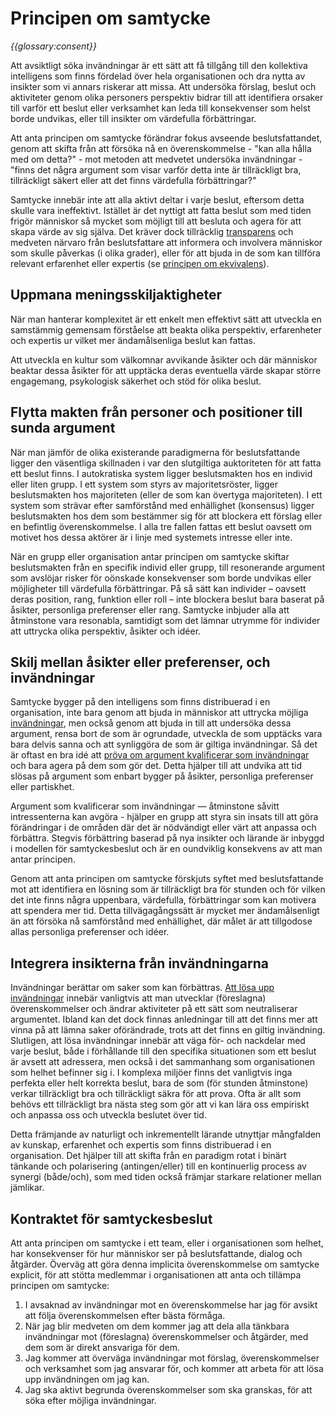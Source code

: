# Principen om samtycke

_{{glossary:consent}}_

Att avsiktligt söka invändningar är ett sätt att få tillgång till den kollektiva intelligens som finns fördelad över hela organisationen och dra nytta av insikter som vi annars riskerar att missa. Att undersöka förslag, beslut och aktiviteter genom olika personers perspektiv bidrar till att identifiera orsaker till varför ett beslut eller verksamhet kan leda till konsekvenser som helst borde undvikas, eller till insikter om värdefulla förbättringar.

Att anta principen om samtycke förändrar fokus avseende beslutsfattandet, genom att skifta från att försöka nå en överenskommelse - "kan alla hålla med om detta?" - mot metoden att medvetet undersöka invändningar - "finns det några argument som visar varför detta inte är tillräckligt bra, tillräckligt säkert eller att det finns värdefulla förbättringar?"

Samtycke innebär inte att alla aktivt deltar i varje beslut, eftersom detta skulle vara ineffektivt. Istället är det nyttigt att fatta beslut som med tiden frigör människor så mycket som möjligt till att besluta och agera för att skapa värde av sig själva. Det kräver dock tillräcklig [transparens](section:principle-transparency) och medveten närvaro från beslutsfattare att informera och involvera människor som skulle påverkas (i olika grader), eller för att bjuda in de som kan tillföra relevant erfarenhet eller expertis (se [principen om ekvivalens](section:principle-equivalence)).

## Uppmana meningsskiljaktigheter

När man hanterar komplexitet är ett enkelt men effektivt sätt att utveckla en samstämmig gemensam förståelse att beakta olika perspektiv, erfarenheter och expertis ur vilket mer ändamålsenliga beslut kan fattas.

Att utveckla en kultur som välkomnar avvikande åsikter och där människor beaktar dessa åsikter för att upptäcka deras eventuella värde skapar större engagemang, psykologisk säkerhet och stöd för olika beslut.

## Flytta makten från personer och positioner till sunda argument

När man jämför de olika existerande paradigmerna för beslutsfattande ligger den väsentliga skillnaden i var den slutgiltiga auktoriteten för att fatta ett beslut finns. I autokratiska system ligger beslutsmakten hos en individ eller liten grupp. I ett system som styrs av majoritetsröster, ligger beslutsmakten hos majoriteten (eller de som kan övertyga majoriteten). I ett system som strävar efter samförstånd med enhällighet (konsensus) ligger beslutsmakten hos dem som bestämmer sig för att blockera ett förslag eller en befintlig överenskommelse. I alla tre fallen fattas ett beslut oavsett om motivet hos dessa aktörer är i linje med systemets intresse eller inte.

När en grupp eller organisation antar principen om samtycke skiftar beslutsmakten från en specifik individ eller grupp, till resonerande argument som avslöjar risker för oönskade konsekvenser som borde undvikas eller möjligheter till värdefulla förbättringar. På så sätt kan individer – oavsett deras position, rang, funktion eller roll – inte blockera beslut bara baserat på åsikter, personliga preferenser eller rang. Samtycke inbjuder alla att åtminstone vara resonabla, samtidigt som det lämnar utrymme för individer att uttrycka olika perspektiv, åsikter och idéer.

## Skilj mellan åsikter eller preferenser, och invändningar

Samtycke bygger på den intelligens som finns distribuerad i en organisation, inte bara genom att bjuda in människor att uttrycka möjliga [invändningar](section:objection), men också genom att bjuda in till att undersöka dessa argument, rensa bort de som är ogrundade, utveckla de som upptäcks vara bara delvis sanna och att synliggöra de som är giltiga invändningar. Så det är oftast en bra idé att [pröva om argument kvalificerar som invändningar](section:test-arguments-qualify-as-objections) och bara agera på dem som gör det. Detta hjälper till att undvika att tid slösas på argument som enbart bygger på åsikter, personliga preferenser eller partiskhet.

Argument som kvalificerar som invändningar — åtminstone såvitt intressenterna kan avgöra - hjälper en grupp att styra sin insats till att göra förändringar i de områden där det är nödvändigt eller värt att anpassa och förbättra. Stegvis förbättring baserad på nya insikter och lärande är inbyggd i modellen för samtyckesbeslut och är en oundviklig konsekvens av att man antar principen.

Genom att anta principen om samtycke förskjuts syftet med beslutsfattande mot att identifiera en lösning som är tillräckligt bra för stunden och för vilken det inte finns några uppenbara, värdefulla, förbättringar som kan motivera att spendera mer tid. Detta tillvägagångssätt är mycket mer ändamålsenligt än att försöka nå samförstånd med enhällighet, där målet är att tillgodose allas personliga preferenser och idéer.

## Integrera insikterna från invändningarna

Invändningar berättar om saker som kan förbättras. [Att lösa upp invändningar](section:resolve-objections) innebär vanligtvis att man utvecklar (föreslagna) överenskommelser och ändrar aktiviteter på ett sätt som neutraliserar argumentet. Ibland kan det dock finnas anledningar till att det finns mer att vinna på att lämna saker oförändrade, trots att det finns en giltig invändning. Slutligen, att lösa invändningar innebär att väga för- och nackdelar med varje beslut, både i förhållande till den specifika situationen som ett beslut är avsett att adressera, men också i det sammanhang som organisationen som helhet befinner sig i. I komplexa miljöer finns det vanligtvis inga perfekta eller helt korrekta beslut, bara de som (för stunden åtminstone) verkar tillräckligt bra och tillräckligt säkra för att prova. Ofta är allt som behövs ett tillräckligt bra nästa steg som gör att vi kan lära oss empiriskt och anpassa oss och utveckla beslutet över tid.

Detta främjande av naturligt och inkrementellt lärande utnyttjar mångfalden av kunskap, erfarenhet och expertis som finns distribuerad i en organisation. Det hjälper till att skifta från en paradigm rotat i binärt tänkande och polarisering (antingen/eller) till en kontinuerlig process av synergi (både/och), som med tiden också främjar starkare relationer mellan jämlikar.

## Kontraktet för samtyckesbeslut

Att anta principen om samtycke i ett team, eller i organisationen som helhet, har konsekvenser för hur människor ser på beslutsfattande, dialog och åtgärder. Överväg att göra denna implicita överenskommelse om samtycke explicit, för att stötta medlemmar i organisationen att anta och tillämpa principen om samtycke:

1. I avsaknad av invändningar mot en överenskommelse har jag för avsikt att följa överenskommelsen efter bästa förmåga.
2. När jag blir medveten om dem kommer jag att dela alla tänkbara invändningar mot (föreslagna) överenskommelser och åtgärder, med dem som är direkt ansvariga för dem.
3. Jag kommer att överväga invändningar mot förslag, överenskommelser och verksamhet som jag ansvarar för, och kommer att arbeta för att lösa upp invändningen om jag kan.
4. Jag ska aktivt begrunda överenskommelser som ska granskas, för att söka efter möjliga invändningar.

